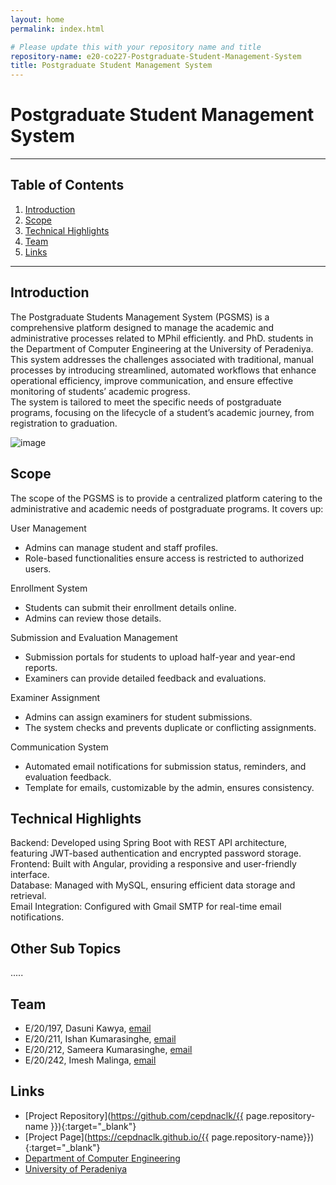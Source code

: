 ```yaml
---
layout: home
permalink: index.html

# Please update this with your repository name and title
repository-name: e20-co227-Postgraduate-Student-Management-System
title: Postgraduate Student Management System
---
```


[comment]: # "This is the standard layout for the project, but you can clean this and use your own template"

# Postgraduate Student Management System

---

<!-- 
This is a sample image, to show how to add images to your page. To learn more options, please refer [this](https://projects.ce.pdn.ac.lk/docs/faq/how-to-add-an-image/)

![Sample Image](./images/sample.png)
 -->

## Table of Contents
1. [Introduction](#introduction)
2. [Scope](#scope)
3. [Technical Highlights](#technical-highlights)
4. [Team](#team)
5. [Links](#links)

---

## Introduction

The Postgraduate Students Management System (PGSMS) is a comprehensive platform designed to manage the academic and administrative processes related to MPhil efficiently. and PhD. students in the Department of Computer Engineering at the University of Peradeniya. This system addresses the challenges associated with traditional, manual processes by introducing streamlined, automated workflows that enhance operational efficiency, improve communication, and ensure effective monitoring of students’ academic progress. <br>
The system is tailored to meet the specific needs of postgraduate programs, focusing on the lifecycle of a student’s academic journey, from registration to graduation. 

![image](https://github.com/user-attachments/assets/665b9b81-106f-4871-8c9f-ccd065c82f12)



## Scope

The scope of the PGSMS is to provide a centralized platform catering to the administrative and academic needs of postgraduate programs. It covers up:

User Management 

   - Admins can manage student and staff profiles. 
   - Role-based functionalities ensure access is restricted to authorized users.

Enrollment System 

   - Students can submit their enrollment details online.
   - Admins can review those details. 

Submission and Evaluation Management 

   - Submission portals for students to upload half-year and year-end reports.
   - Examiners can provide detailed feedback and evaluations. 

Examiner Assignment

   - Admins can assign examiners for student submissions.
   - The system checks and prevents duplicate or conflicting assignments. 

Communication System 

   - Automated email notifications for submission status, reminders, and evaluation feedback.
   - Template for emails, customizable by the admin, ensures consistency.
  

## Technical Highlights

Backend: Developed using Spring Boot with REST API architecture, featuring JWT-based authentication and encrypted password storage.<br>
Frontend: Built with Angular, providing a responsive and user-friendly interface.<br>
Database: Managed with MySQL, ensuring efficient data storage and retrieval.<br>
Email Integration: Configured with Gmail SMTP for real-time email notifications.<br>

## Other Sub Topics

.....

## Team
-  E/20/197, Dasuni Kawya, [email](e20197@eng.pdn.ac.lk)
-  E/20/211, Ishan Kumarasinghe, [email](e20211@eng.pdn.ac.lk)
-  E/20/212, Sameera Kumarasinghe, [email](e20212@eng.pdn.ac.lk)
-  E/20/242, Imesh Malinga, [email](e20242@eng.pdn.ac.lk)

## Links

- [Project Repository](https://github.com/cepdnaclk/{{ page.repository-name }}){:target="_blank"}
- [Project Page](https://cepdnaclk.github.io/{{ page.repository-name}}){:target="_blank"}
- [Department of Computer Engineering](http://www.ce.pdn.ac.lk/)
- [University of Peradeniya](https://eng.pdn.ac.lk/)


[//]: # (Please refer this to learn more about Markdown syntax)
[//]: # (https://github.com/adam-p/markdown-here/wiki/Markdown-Cheatsheet)
